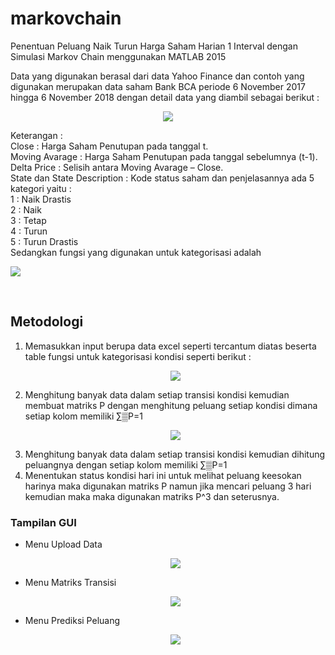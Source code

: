 # markovchain
Penentuan Peluang Naik Turun Harga Saham Harian 1 Interval dengan Simulasi Markov Chain menggunakan MATLAB 2015

Data yang digunakan berasal dari data Yahoo Finance dan contoh yang digunakan merupakan data saham Bank BCA periode 6 November 2017 hingga 6 November 2018 dengan detail data yang diambil sebagai berikut :<br>
<p align="center">
  <img src="https://github.com/ayunimatulf/markovchain/blob/master/data_saham.PNG">
</p>
Keterangan :<br>
	Close : Harga Saham Penutupan pada tanggal t.<br>
	Moving Avarage : Harga Saham Penutupan pada tanggal sebelumnya (t-1).<br>
	Delta Price : Selisih antara Moving Avarage – Close. <br>
	State dan State Description : Kode status saham dan penjelasannya ada 5 kategori yaitu :<br>
	1 : Naik Drastis <br>
	2 : Naik <br>
	3 : Tetap <br>
	4 : Turun <br>
	5 : Turun Drastis <br>
Sedangkan fungsi yang digunakan untuk kategorisasi adalah 
<p align="left">
  <img src="https://github.com/ayunimatulf/markovchain/blob/master/function.PNG">
</p><br>

## Metodologi
1.  Memasukkan input berupa data excel seperti tercantum diatas beserta table fungsi untuk kategorisasi kondisi seperti berikut : <br>
	<p align="center">
	  <img src="https://github.com/ayunimatulf/markovchain/blob/master/fungsi_kategorisasi.PNG">
	</p>
2.  Menghitung banyak data dalam setiap transisi kondisi kemudian membuat matriks P dengan menghitung peluang setiap kondisi dimana setiap kolom memiliki ∑▒P=1
	<p align="center">
	  <img src="https://github.com/ayunimatulf/markovchain/blob/master/matriks_transisi.PNG">
	</p>
3. Menghitung banyak data dalam setiap transisi kondisi kemudian dihitung peluangnya dengan setiap kolom memiliki ∑▒P=1
4. Menentukan status kondisi hari ini untuk melihat peluang keesokan harinya maka digunakan matriks P namun jika mencari peluang 3 hari kemudian maka maka digunakan matriks P^3 dan seterusnya. 

### Tampilan GUI
* Menu Upload Data
	<p align="center">
	  <img src="https://github.com/ayunimatulf/markovchain/blob/master/menu_upload.png">
	</p>
* Menu Matriks Transisi
	<p align="center">
	  <img src="https://github.com/ayunimatulf/markovchain/blob/master/menu_matriks_transisi.png">
	</p>
* Menu Prediksi Peluang
	<p align="center">
	  <img src="https://github.com/ayunimatulf/markovchain/blob/master/menu_predisi_peluang.png">
	</p>
